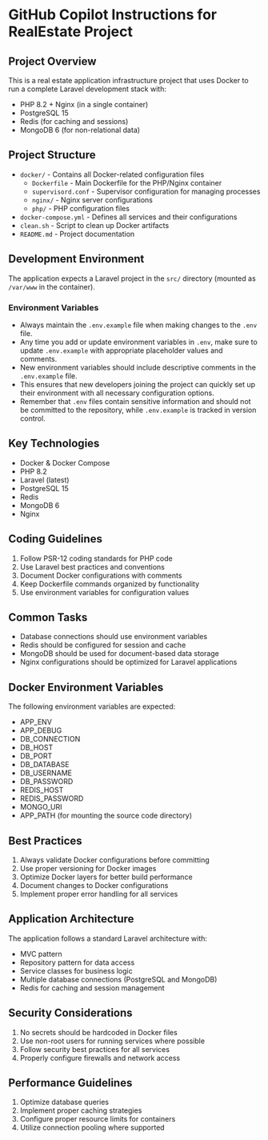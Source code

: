 # GitHub Copilot Instructions for RealEstate Project

## Project Overview
This is a real estate application infrastructure project that uses Docker to run a complete Laravel development stack with:
- PHP 8.2 + Nginx (in a single container)
- PostgreSQL 15
- Redis (for caching and sessions)
- MongoDB 6 (for non-relational data)

## Project Structure
- `docker/` - Contains all Docker-related configuration files
  - `Dockerfile` - Main Dockerfile for the PHP/Nginx container
  - `supervisord.conf` - Supervisor configuration for managing processes
  - `nginx/` - Nginx server configurations
  - `php/` - PHP configuration files
- `docker-compose.yml` - Defines all services and their configurations
- `clean.sh` - Script to clean up Docker artifacts
- `README.md` - Project documentation

## Development Environment
The application expects a Laravel project in the `src/` directory (mounted as `/var/www` in the container).

### Environment Variables
- Always maintain the `.env.example` file when making changes to the `.env` file.
- Any time you add or update environment variables in `.env`, make sure to update `.env.example` with appropriate placeholder values and comments.
- New environment variables should include descriptive comments in the `.env.example` file.
- This ensures that new developers joining the project can quickly set up their environment with all necessary configuration options.
- Remember that `.env` files contain sensitive information and should not be committed to the repository, while `.env.example` is tracked in version control.

## Key Technologies
- Docker & Docker Compose
- PHP 8.2
- Laravel (latest)
- PostgreSQL 15
- Redis
- MongoDB 6
- Nginx

## Coding Guidelines
1. Follow PSR-12 coding standards for PHP code
2. Use Laravel best practices and conventions
3. Document Docker configurations with comments
4. Keep Dockerfile commands organized by functionality
5. Use environment variables for configuration values

## Common Tasks
- Database connections should use environment variables
- Redis should be configured for session and cache
- MongoDB should be used for document-based data storage
- Nginx configurations should be optimized for Laravel applications

## Docker Environment Variables
The following environment variables are expected:
- APP_ENV
- APP_DEBUG
- DB_CONNECTION
- DB_HOST
- DB_PORT
- DB_DATABASE
- DB_USERNAME
- DB_PASSWORD
- REDIS_HOST
- REDIS_PASSWORD
- MONGO_URI
- APP_PATH (for mounting the source code directory)

## Best Practices
1. Always validate Docker configurations before committing
2. Use proper versioning for Docker images
3. Optimize Docker layers for better build performance
4. Document changes to Docker configurations
5. Implement proper error handling for all services

## Application Architecture
The application follows a standard Laravel architecture with:
- MVC pattern
- Repository pattern for data access
- Service classes for business logic
- Multiple database connections (PostgreSQL and MongoDB)
- Redis for caching and session management

## Security Considerations
1. No secrets should be hardcoded in Docker files
2. Use non-root users for running services where possible
3. Follow security best practices for all services
4. Properly configure firewalls and network access

## Performance Guidelines
1. Optimize database queries
2. Implement proper caching strategies
3. Configure proper resource limits for containers
4. Utilize connection pooling where supported
